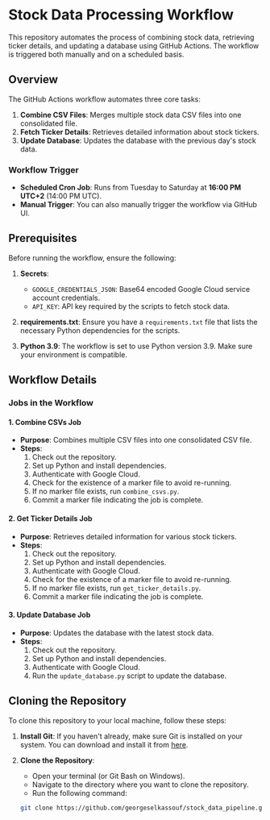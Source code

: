 # Stock Data Processing Workflow

This repository automates the process of combining stock data, retrieving ticker details, and updating a database using GitHub Actions. The workflow is triggered both manually and on a scheduled basis.

## Overview

The GitHub Actions workflow automates three core tasks:

1. **Combine CSV Files**: Merges multiple stock data CSV files into one consolidated file.
2. **Fetch Ticker Details**: Retrieves detailed information about stock tickers.
3. **Update Database**: Updates the database with the previous day's stock data.

### Workflow Trigger
- **Scheduled Cron Job**: Runs from Tuesday to Saturday at **16:00 PM UTC+2** (14:00 PM UTC).
- **Manual Trigger**: You can also manually trigger the workflow via GitHub UI.

## Prerequisites

Before running the workflow, ensure the following:

1. **Secrets**:
   - `GOOGLE_CREDENTIALS_JSON`: Base64 encoded Google Cloud service account credentials.
   - `API_KEY`: API key required by the scripts to fetch stock data.

2. **requirements.txt**: Ensure you have a `requirements.txt` file that lists the necessary Python dependencies for the scripts.

3. **Python 3.9**: The workflow is set to use Python version 3.9. Make sure your environment is compatible.

## Workflow Details

### Jobs in the Workflow

#### 1. **Combine CSVs Job**
- **Purpose**: Combines multiple CSV files into one consolidated CSV file.
- **Steps**:
  1. Check out the repository.
  2. Set up Python and install dependencies.
  3. Authenticate with Google Cloud.
  4. Check for the existence of a marker file to avoid re-running.
  5. If no marker file exists, run `combine_csvs.py`.
  6. Commit a marker file indicating the job is complete.

#### 2. **Get Ticker Details Job**
- **Purpose**: Retrieves detailed information for various stock tickers.
- **Steps**:
  1. Check out the repository.
  2. Set up Python and install dependencies.
  3. Authenticate with Google Cloud.
  4. Check for the existence of a marker file to avoid re-running.
  5. If no marker file exists, run `get_ticker_details.py`.
  6. Commit a marker file indicating the job is complete.

#### 3. **Update Database Job**
- **Purpose**: Updates the database with the latest stock data.
- **Steps**:
  1. Check out the repository.
  2. Set up Python and install dependencies.
  3. Authenticate with Google Cloud.
  4. Run the `update_database.py` script to update the database.
 
## Cloning the Repository

To clone this repository to your local machine, follow these steps:

1. **Install Git**: If you haven't already, make sure Git is installed on your system. You can download and install it from [here](https://git-scm.com/downloads).

2. **Clone the Repository**:
   - Open your terminal (or Git Bash on Windows).
   - Navigate to the directory where you want to clone the repository.
   - Run the following command:

   ```bash
   git clone https://github.com/georgeselkassouf/stock_data_pipeline.git

